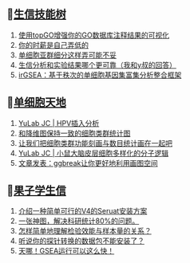 ## 📝[生信技能树](https://github.com/ixxmu/mp_duty/issues?q=label%3A%E7%94%9F%E4%BF%A1%E6%8A%80%E8%83%BD%E6%A0%91+is%3Aclosed)
<!-- 1issueTable -->

1. [使用topGO增强你的GO数据库注释结果的可视化](https://github.com/ixxmu/mp_duty/issues/4212) 
2. [你的时薪是自己弄低的](https://github.com/ixxmu/mp_duty/issues/4203) 
3. [单细胞亚群细分这样弄可能不妥](https://github.com/ixxmu/mp_duty/issues/4202) 
4. [生信分析和实验结果哪个更可靠（我和y叔的回答）](https://github.com/ixxmu/mp_duty/issues/4199) 
5. [irGSEA：基于秩次的单细胞基因集富集分析整合框架](https://github.com/ixxmu/mp_duty/issues/4193) 
<!-- 1issueTable -->
## 📝[单细胞天地](https://github.com/ixxmu/mp_duty/issues?q=label%3A%E5%8D%95%E7%BB%86%E8%83%9E%E5%A4%A9%E5%9C%B0+is%3Aclosed)
<!-- 2issueTable -->

1. [YuLab JC | HPV插入分析](https://github.com/ixxmu/mp_duty/issues/4205) 
2. [和降维图保持一致的细胞类群统计图](https://github.com/ixxmu/mp_duty/issues/4173) 
3. [让我们把细胞类群功能刻画与数目统计画在一起吧](https://github.com/ixxmu/mp_duty/issues/4172) 
4. [YuLab JC | 小鼠大脑皮层细胞多样化的分子逻辑](https://github.com/ixxmu/mp_duty/issues/4164) 
5. [文章发表：ggbreak让你更好地利用画图空间](https://github.com/ixxmu/mp_duty/issues/4149) 
<!-- 2issueTable -->

## 📝[果子学生信](https://github.com/ixxmu/mp_duty/issues?q=label%3A%E6%9E%9C%E5%AD%90%E5%AD%A6%E7%94%9F%E4%BF%A1+is%3Aclosed)
<!-- 3issueTable -->

1. [介绍一种简单可行的V4的Seruat安装方案](https://github.com/ixxmu/mp_duty/issues/4134) 
2. [一张神图，解决科研统计80%的问题。](https://github.com/ixxmu/mp_duty/issues/4125) 
3. [怎样简单地理解检验效能与样本量的关系？](https://github.com/ixxmu/mp_duty/issues/4124) 
4. [听说你的探针转换的数据包不能安装了？](https://github.com/ixxmu/mp_duty/issues/4122) 
5. [天哪！GSEA运行可以这么快！](https://github.com/ixxmu/mp_duty/issues/3953) 
<!-- 3issueTable -->

